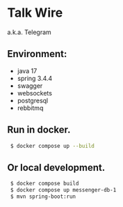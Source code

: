# Talk Wire
a.k.a. Telegram

## Environment:
- java 17
- spring 3.4.4
- swagger
- websockets
- postgresql
- rebbitmq

## Run in docker.
```sh
 $ docker compose up --build
```

## Or local development.
```sh
 $ docker compose build
 $ docker compose up messenger-db-1
 $ mvn spring-boot:run
```

